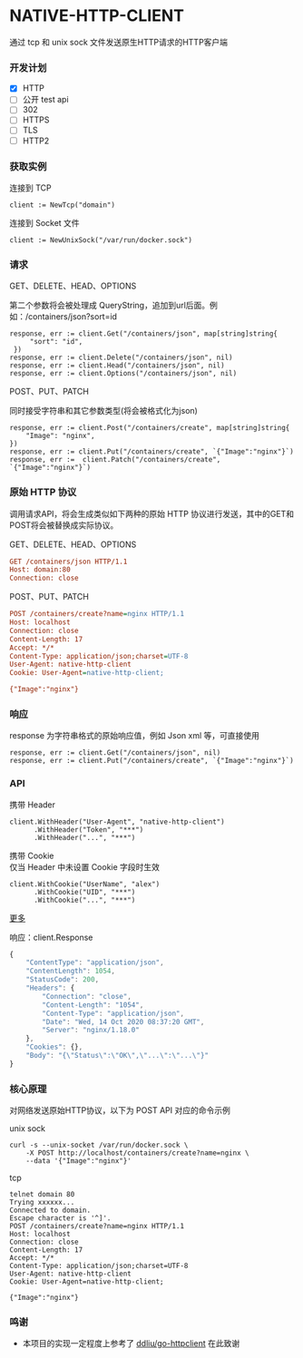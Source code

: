 NATIVE-HTTP-CLIENT
======

通过 tcp 和 unix sock 文件发送原生HTTP请求的HTTP客户端

### 开发计划
- [x] HTTP
- [ ] 公开 test api
- [ ] 302
- [ ] HTTPS
- [ ] TLS
- [ ] HTTP2

### 获取实例

连接到 TCP

```golang
client := NewTcp("domain")
```

连接到 Socket 文件
```golang
client := NewUnixSock("/var/run/docker.sock")
```

### 请求 

GET、DELETE、HEAD、OPTIONS

第二个参数将会被处理成 QueryString，追加到url后面。例如：/containers/json?sort=id

```golang
response, err := client.Get("/containers/json", map[string]string{
     "sort": "id",
 })
response, err := client.Delete("/containers/json", nil)
response, err := client.Head("/containers/json", nil)
response, err := client.Options("/containers/json", nil)
```

POST、PUT、PATCH

同时接受字符串和其它参数类型(将会被格式化为json)

```golang
response, err := client.Post("/containers/create", map[string]string{
    "Image": "nginx",
})
response, err := client.Put("/containers/create", `{"Image":"nginx"}`)
response, err :=  client.Patch("/containers/create", `{"Image":"nginx"}`)
```

### 原始 HTTP 协议

调用请求API，将会生成类似如下两种的原始 HTTP 协议进行发送，其中的GET和POST将会被替换成实际协议。


GET、DELETE、HEAD、OPTIONS

```ini
GET /containers/json HTTP/1.1
Host: domain:80
Connection: close
```

POST、PUT、PATCH
```ini 
POST /containers/create?name=nginx HTTP/1.1
Host: localhost
Connection: close
Content-Length: 17
Accept: */*
Content-Type: application/json;charset=UTF-8
User-Agent: native-http-client
Cookie: User-Agent=native-http-client; 

{"Image":"nginx"}
```

### 响应

response 为字符串格式的原始响应值，例如 Json xml 等，可直接使用

```golang
response, err := client.Get("/containers/json", nil)
response, err := client.Put("/containers/create", `{"Image":"nginx"}`)
```

### API

携带 Header
```golang
client.WithHeader("User-Agent", "native-http-client")
      .WithHeader("Token", "***")
      .WithHeader("...", "***")
```

携带 Cookie    
仅当 Header 中未设置 Cookie 字段时生效
```golang
client.WithCookie("UserName", "alex")
      .WithCookie("UID", "***")
      .WithCookie("...", "***")
```

[更多](http_client.go)

响应：client.Response

```javascript
{
    "ContentType": "application/json",
    "ContentLength": 1054,
    "StatusCode": 200,
    "Headers": {
        "Connection": "close",
        "Content-Length": "1054",
        "Content-Type": "application/json",
        "Date": "Wed, 14 Oct 2020 08:37:20 GMT",
        "Server": "nginx/1.18.0"
    },
    "Cookies": {},
    "Body": "{\"Status\":\"OK\",\"...\":\"...\"}"
}
```


### 核心原理

对网络发送原始HTTP协议，以下为 POST API 对应的命令示例

unix sock

```shell
curl -s --unix-socket /var/run/docker.sock \
    -X POST http://localhost/containers/create?name=nginx \
    --data '{"Image":"nginx"}' 
```

tcp
```shell 
telnet domain 80
Trying xxxxxx...
Connected to domain.
Escape character is '^]'.
POST /containers/create?name=nginx HTTP/1.1
Host: localhost
Connection: close
Content-Length: 17
Accept: */*
Content-Type: application/json;charset=UTF-8
User-Agent: native-http-client
Cookie: User-Agent=native-http-client; 

{"Image":"nginx"}
```


### 鸣谢

- 本项目的实现一定程度上参考了 [ddliu/go-httpclient](https://github.com/ddliu/go-httpclient) 在此致谢
